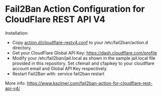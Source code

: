 Fail2Ban Action Configuration for CloudFlare REST API V4
========================================================

Installation:

* Copy [action.d/cloudflare-restv4.conf](https://github.com/wpkc/fail2ban-action-cloudflare-restv4/blob/master/action.d/cloudflare-restv4.conf) to your /etc/fail2ban/action.d directory.
* Get your CloudFlare Global API Key: https://dash.cloudflare.com/profile
* Modify your /etc/fail2ban/jail.local as shown in the sample jail.local file provided in this repository. Set cfemail and cfapikey to your cloudflare account email and Global API Key respectively.
* Restart Fail2Ban with: service fail2ban restart

More info: <https://www.kazimer.com/fail2ban-action-for-cloudflare-rest-api-v4/>
